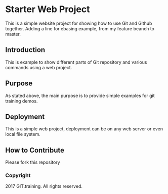 # Starter Web Project

This is a simple website project for showing how to use Git and Github together. Adding a line for ebasing example, from my feature beanch to master.

## Introduction

This is example to show different parts of Git repository and various commands using a web project.

## Purpose

As stated above, the main purpose is to provide simple examples for git training  demos.

## Deployment

This is a simple web project, deployment can be on any web server or even local file system.

## How to Contribute
Please fork this repository
### Copyright
2017 GIT.training. All rights reserved.